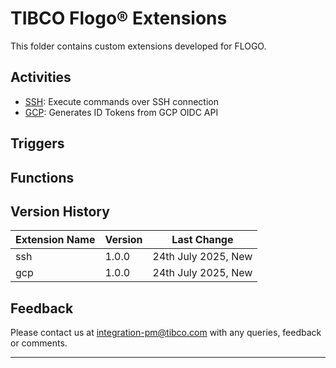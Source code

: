 # **TIBCO Flogo® Extensions**

This folder contains custom extensions developed for FLOGO.

## Activities

* [SSH](https://github.com/TIBCOSoftware/flogo-enterprise-hub/tree/master/extensions/SSH/README.md): Execute commands over SSH connection
* [GCP](https://github.com/TIBCOSoftware/flogo-enterprise-hub/tree/master/extensions/gcp/README.md): Generates ID Tokens from GCP OIDC API

## Triggers


## Functions

## Version History

| Extension Name | Version | Last Change |
|----------------|---------|-------------|
| ssh            | 1.0.0   | 24th July 2025, New
| gcp            | 1.0.0   | 24th July 2025, New

## Feedback ##

Please contact us at [integration-pm@tibco.com](mailto:integration-pm@tibco.com) with any queries, feedback or comments.


----------

